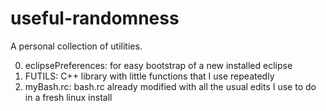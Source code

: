 # useful-randomness

A personal collection of utilities.

0. eclipsePreferences: for easy bootstrap of a new installed eclipse
0. FUTILS: C++ library with little functions that I use repeatedly
0. myBash.rc: bash.rc already modified with all the usual edits I use to do in a fresh linux install
